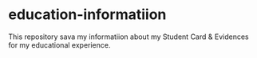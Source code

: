 # education-informatiion
This repository sava my informatiion about my Student Card &amp; Evidences for my educational experience. 
